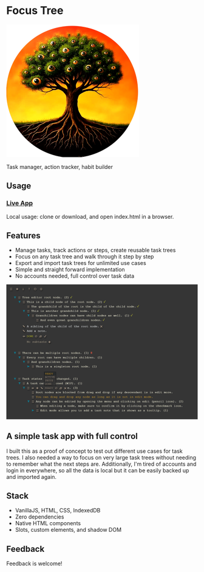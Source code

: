 # Focus Tree

![FocusTree](assets/FocusTree.png)

Task manager, action tracker, habit builder

## Usage

### [Live App](https://proc0.github.io/focustree/)

Local usage: clone or download, and open index.html in a browser.

## Features

- Manage tasks, track actions or steps, create reusable task trees
- Focus on any task tree and walk through it step by step
- Export and import task trees for unlimited use cases
- Simple and straight forward implementation
- No accounts needed, full control over task data

![FocusTree screenshot](assets/screenshot.png)

## A simple task app with full control

I built this as a proof of concept to test out different use cases for task trees. I also needed a way to focus on very large task trees without needing to remember what the next steps are. Additionally, I'm tired of accounts and login in everywhere, so all the data is local but it can be easily backed up and imported again.

## Stack

- VanillaJS, HTML, CSS, IndexedDB
- Zero dependencies
- Native HTML components
- Slots, custom elements, and shadow DOM

## Feedback

Feedback is welcome!
